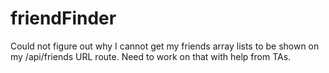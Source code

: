 # friendFinder


Could not figure out why I cannot get my friends array lists to be shown on my /api/friends URL route. Need to work on that with help from TAs.